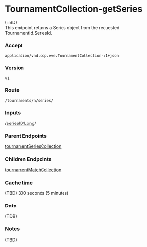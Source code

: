 # TournamentCollection-getSeries
(TBD)  
This endpoint returns a Series object from the requested TournamentId.SeriesId.

### Accept
`application/vnd.ccp.eve.TournamentCollection-v1+json`

### Version
`v1`

### Route
`/tournaments/n/series/`

### Inputs
/<seriesID:Long>/

### Parent Endpoints
[tournamentSeriesCollection](tournamentSeriesCollection.md)

### Children Endpoints
[tournamentMatchCollection](tournamentMatchCollection.md)

### Cache time

(TBD) 300 seconds (5 minutes)

### Data
(TDB)        
        		
### Notes
(TBD)

